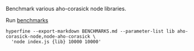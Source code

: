 Benchmark various aho-corasick node libraries.

Run [benchmarks](./BENCHMARKS.md)

```
hyperfine --export-markdown BENCHMARKS.md --parameter-list lib aho-corasick-node,node-aho-corasick \
  'node index.js {lib} 10000 10000'
```
